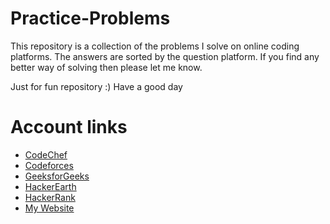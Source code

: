 # Practice-Problems
This repository is a collection of the problems I solve on online coding platforms.
The answers are sorted by the question platform.
If you find any better way of solving then please let me know.

Just for fun repository :)
Have a good day

# Account links
- [CodeChef](https://www.codechef.com/users/jeetudas95)
- [Codeforces](http://codeforces.com/profile/jeetudas95)
- [GeeksforGeeks](https://auth.geeksforgeeks.org/user/SubhajitDas%28Jeetu%29/profile)
- [HackerEarth](https://www.hackerearth.com/@jeetudas95)
- [HackerRank](https://www.hackerrank.com/jeetudas95)
- [My Website](https://sdsubhajitdas.github.io)